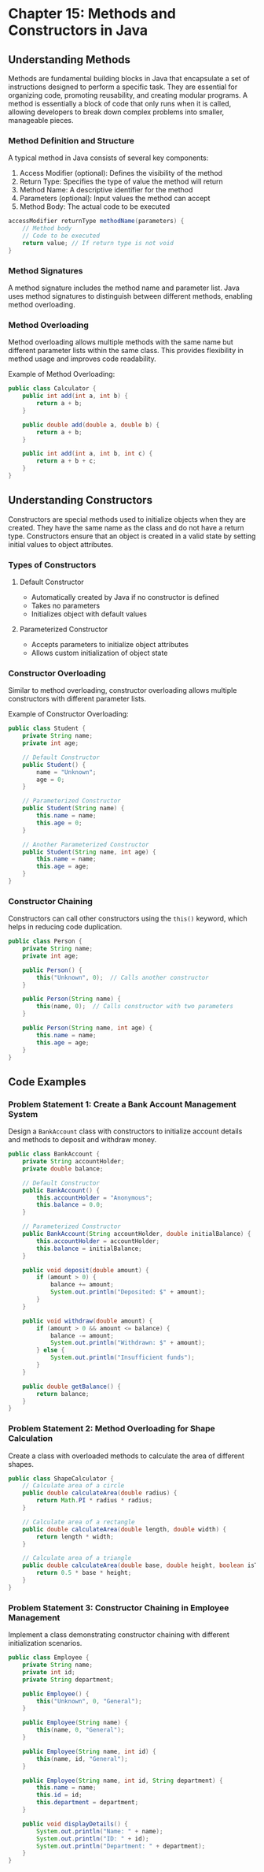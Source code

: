 # Chapter 15: Methods and Constructors in Java

## Understanding Methods

Methods are fundamental building blocks in Java that encapsulate a set of instructions designed to perform a specific task. They are essential for organizing code, promoting reusability, and creating modular programs. A method is essentially a block of code that only runs when it is called, allowing developers to break down complex problems into smaller, manageable pieces.

### Method Definition and Structure

A typical method in Java consists of several key components:
1. Access Modifier (optional): Defines the visibility of the method
2. Return Type: Specifies the type of value the method will return
3. Method Name: A descriptive identifier for the method
4. Parameters (optional): Input values the method can accept
5. Method Body: The actual code to be executed

```java
accessModifier returnType methodName(parameters) {
    // Method body
    // Code to be executed
    return value; // If return type is not void
}
```

### Method Signatures

A method signature includes the method name and parameter list. Java uses method signatures to distinguish between different methods, enabling method overloading.

### Method Overloading

Method overloading allows multiple methods with the same name but different parameter lists within the same class. This provides flexibility in method usage and improves code readability.

Example of Method Overloading:
```java
public class Calculator {
    public int add(int a, int b) {
        return a + b;
    }

    public double add(double a, double b) {
        return a + b;
    }

    public int add(int a, int b, int c) {
        return a + b + c;
    }
}
```

## Understanding Constructors

Constructors are special methods used to initialize objects when they are created. They have the same name as the class and do not have a return type. Constructors ensure that an object is created in a valid state by setting initial values to object attributes.

### Types of Constructors

1. Default Constructor
   - Automatically created by Java if no constructor is defined
   - Takes no parameters
   - Initializes object with default values

2. Parameterized Constructor
   - Accepts parameters to initialize object attributes
   - Allows custom initialization of object state

### Constructor Overloading

Similar to method overloading, constructor overloading allows multiple constructors with different parameter lists.

Example of Constructor Overloading:
```java
public class Student {
    private String name;
    private int age;

    // Default Constructor
    public Student() {
        name = "Unknown";
        age = 0;
    }

    // Parameterized Constructor
    public Student(String name) {
        this.name = name;
        this.age = 0;
    }

    // Another Parameterized Constructor
    public Student(String name, int age) {
        this.name = name;
        this.age = age;
    }
}
```

### Constructor Chaining

Constructors can call other constructors using the `this()` keyword, which helps in reducing code duplication.

```java
public class Person {
    private String name;
    private int age;

    public Person() {
        this("Unknown", 0);  // Calls another constructor
    }

    public Person(String name) {
        this(name, 0);  // Calls constructor with two parameters
    }

    public Person(String name, int age) {
        this.name = name;
        this.age = age;
    }
}
```

## Code Examples

### Problem Statement 1: Create a Bank Account Management System
Design a `BankAccount` class with constructors to initialize account details and methods to deposit and withdraw money.

```java
public class BankAccount {
    private String accountHolder;
    private double balance;

    // Default Constructor
    public BankAccount() {
        this.accountHolder = "Anonymous";
        this.balance = 0.0;
    }

    // Parameterized Constructor
    public BankAccount(String accountHolder, double initialBalance) {
        this.accountHolder = accountHolder;
        this.balance = initialBalance;
    }

    public void deposit(double amount) {
        if (amount > 0) {
            balance += amount;
            System.out.println("Deposited: $" + amount);
        }
    }

    public void withdraw(double amount) {
        if (amount > 0 && amount <= balance) {
            balance -= amount;
            System.out.println("Withdrawn: $" + amount);
        } else {
            System.out.println("Insufficient funds");
        }
    }

    public double getBalance() {
        return balance;
    }
}
```

### Problem Statement 2: Method Overloading for Shape Calculation
Create a class with overloaded methods to calculate the area of different shapes.

```java
public class ShapeCalculator {
    // Calculate area of a circle
    public double calculateArea(double radius) {
        return Math.PI * radius * radius;
    }

    // Calculate area of a rectangle
    public double calculateArea(double length, double width) {
        return length * width;
    }

    // Calculate area of a triangle
    public double calculateArea(double base, double height, boolean isTriangle) {
        return 0.5 * base * height;
    }
}
```

### Problem Statement 3: Constructor Chaining in Employee Management
Implement a class demonstrating constructor chaining with different initialization scenarios.

```java
public class Employee {
    private String name;
    private int id;
    private String department;

    public Employee() {
        this("Unknown", 0, "General");
    }

    public Employee(String name) {
        this(name, 0, "General");
    }

    public Employee(String name, int id) {
        this(name, id, "General");
    }

    public Employee(String name, int id, String department) {
        this.name = name;
        this.id = id;
        this.department = department;
    }

    public void displayDetails() {
        System.out.println("Name: " + name);
        System.out.println("ID: " + id);
        System.out.println("Department: " + department);
    }
}
```